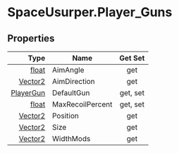 # SpaceUsurper.Player_Guns
## Properties
| Type | Name | Get Set |
| ---: | ---- | :-----: |
| [float](https://docs.microsoft.com/en-us/dotnet/api/system.single?view=netframework-4.5) | AimAngle | get |
| [Vector2](https://docs.unity3d.com/ScriptReference/Vector2.html) | AimDirection | get |
| [PlayerGun](SpaceUsurper.PlayerGun.md) | DefaultGun | get, set |
| [float](https://docs.microsoft.com/en-us/dotnet/api/system.single?view=netframework-4.5) | MaxRecoilPercent | get, set |
| [Vector2](https://docs.unity3d.com/ScriptReference/Vector2.html) | Position | get |
| [Vector2](https://docs.unity3d.com/ScriptReference/Vector2.html) | Size | get |
| [Vector2](https://docs.unity3d.com/ScriptReference/Vector2.html) | WidthMods | get |
